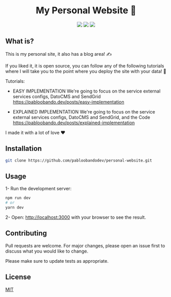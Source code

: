 <h1 align="center">My Personal Website 🚀</h1>

<p align="center">

<img src="https://badges.frapsoft.com/os/v1/open-source.svg?v=103" >
<img src="https://badges.frapsoft.com/os/mit/mit.svg?v=103" >
<img src="https://badges.frapsoft.com/typescript/code/typescript.png?v=101" >

</p>

## What is?

This is my personal site, it also has a blog area! ✍️

If you liked it, it is open source, you can follow any of the following tutorials where I will take you to the point where you deploy the site with your data! 💚

Tutorials:

- EASY IMPLEMENTATION
  We're going to focus on the service external services configs, DatoCMS and SendGrid
  https://pabloobando.dev/posts/easy-implementation

- EXPLAINED IMPLEMENTATION
  We're going to focus on the service external services configs, DatoCMS and SendGrid, and the Code
  https://pabloobando.dev/posts/explained-implementation

I made it with a lot of love ♥️

## Installation

```bash
git clone https://github.com/pabloobandodev/personal-website.git
```

## Usage

1- Run the development server:

```bash
npm run dev
# or
yarn dev
```

2- Open: [http://localhost:3000](http://localhost:3000) with your browser to see the result.

## Contributing

Pull requests are welcome. For major changes, please open an issue first to discuss what you would like to change.

Please make sure to update tests as appropriate.

## License

[MIT](https://choosealicense.com/licenses/mit/)

